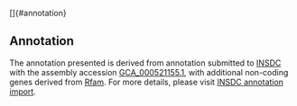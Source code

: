 []{#annotation}

Annotation
----------

The annotation presented is derived from annotation submitted to
[INSDC](http://www.insdc.org) with the assembly accession
[GCA\_000521155.1](http://www.ebi.ac.uk/ena/data/view/GCA_000521155.1),
with additional non-coding genes derived from
[Rfam](http://rfam.xfam.org/). For more details, please visit [INSDC
annotation
import](http://ensemblgenomes.org/info/data/insdc_annotation).
